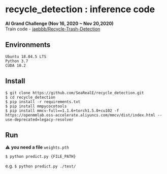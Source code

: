 # recycle_detection : inference code
**AI Grand Challenge (Nov 16, 2020 ~ Nov 20,2020)**  
Train code - [jaebbb/Recycle-Trash-Detection](https://github.com/jaebbb/Recycle-Trash-Detection)

## Environments
```
Ubuntu 18.04.5 LTS   
Python 3.7  
CUDA 10.2  
```

## Install
```
$ git clone https://github.com/SeaRealE/recycle_detection.git
$ cd recycle_detection
$ pip install -r requirements.txt
$ pip install mmpycocotools
$ pip install mmcv-full==1.1.6+torch1.5.0+cu102 -f https://openmmlab.oss-accelerate.aliyuncs.com/mmcv/dist/index.html --use-deprecated=legacy-resolver
```

## Run
⚠️ **you need a file** `weights.pth`
```
$ python predict.py {FILE_PATH}      
```
e.g. `$ python predict.py ./test/`
